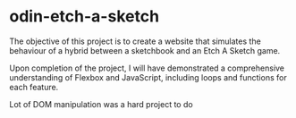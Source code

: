 # odin-etch-a-sketch

The objective of this project is to create a website that simulates the behaviour of a hybrid between a sketchbook and an Etch A Sketch game.

Upon completion of the project, I will have demonstrated a comprehensive understanding of Flexbox and JavaScript, including loops and functions for each feature.

Lot of DOM manipulation was a hard project to do 
